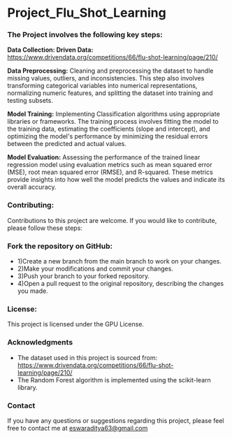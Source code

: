 # Project_Flu_Shot_Learning

### The Project involves the following key steps:

**Data Collection: Driven Data:** https://www.drivendata.org/competitions/66/flu-shot-learning/page/210/

**Data Preprocessing:** Cleaning and preprocessing the dataset to handle missing values, outliers, and inconsistencies. This step also involves transforming categorical variables into numerical representations, normalizing numeric features, and splitting the dataset into training and testing subsets.

**Model Training:** Implementing Classification algorithms using appropriate libraries or frameworks. The training process involves fitting the model to the training data, estimating the coefficients (slope and intercept), and optimizing the model's performance by minimizing the residual errors between the predicted and actual values.

**Model Evaluation:** Assessing the performance of the trained linear regression model using evaluation metrics such as mean squared error (MSE), root mean squared error (RMSE), and R-squared. These metrics provide insights into how well the model predicts the values and indicate its overall accuracy.

### Contributing:
Contributions to this project are welcome. If you would like to contribute, please follow these steps:

### Fork the repository on GitHub:
- 1)Create a new branch from the main branch to work on your changes.
- 2)Make your modifications and commit your changes.
- 3)Push your branch to your forked repository.
- 4)Open a pull request to the original repository, describing the changes you made.

### License:
This project is licensed under the GPU License.

### Acknowledgments
- The dataset used in this project is sourced from: https://www.drivendata.org/competitions/66/flu-shot-learning/page/210/
- The Random Forest algorithm is implemented using the scikit-learn library.

### Contact
If you have any questions or suggestions regarding this project, please feel free to contact me at eswaraditya63@gmail.com
